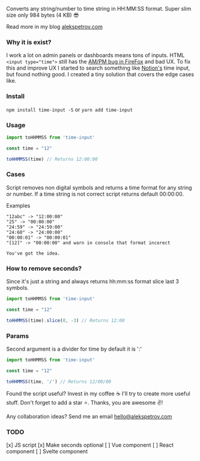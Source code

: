 Converts any string/number to time string in HH:MM:SS format. 
Super slim size only 984 bytes (4 KB) 😎

Read more in my blog [alekspetrov.com](https://alekspetrov.com)

### Why it is exist?
I work a lot on admin panels or dashboards means tons of inputs. HTML `<input type="time">` still has the [AM/PM bug in FireFox](https://stackoverflow.com/questions/13523060/html5-time-inputs-shows-12-hours) and bad UX.
To fix this and improve UX I started to search something like [Notion's](https://notion.so) time input, but found nothing good.
I created a tiny solution that covers the edge cases like.    

### Install
`npm install time-input -S`
or
`yarn add time-input`

### Usage

```javascript
import toHHMMSS from 'time-input'

const time = "12"

toHHMMSS(time) // Returns 12:00:00
```

### Cases
Script removes non digital symbols and returns a time format for any string or number.
If a time string is not correct script returns default 00:00:00.  

Examples 
``` 
"12abc" -> "12:00:00"   
"25" -> "00:00:00"  
"24:59" -> "24:59:00"  
"24:60" -> "24:00:00"  
"00:00:01" -> "00:00:01"
"[12]" -> "00:00:00" and warn in console that format incorect

You've got the idea.
```

### How to remove seconds?
Since it's just a string and always returns hh:mm:ss format slice last 3 symbols.

```javascript
import toHHMMSS from 'time-input'

const time = "12"

toHHMMSS(time).slice(0, -3) // Returns 12:00
```

### Params
Second argument is a divider for time by default it is ':'

```javascript
import toHHMMSS from 'time-input'

const time = "12"

toHHMMSS(time, '/') // Returns 12/00/00
```

Found the script useful? Invest in my coffee ☕️ I'll try to create more useful stuff. Don't forget to add a star ⭐️. 
Thanks, you are awesome ✌️!

Any collaboration ideas? Send me an email [hello@alekspetrov.com](mailto:hello@alekspetrov.com)

### TODO
[x] JS script
[x] Make seconds optional
[ ] Vue component
[ ] React component
[ ] Svelte component

